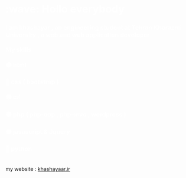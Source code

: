 <h1 style="color:white">
:wave: Hollo everybody 
</h1>
<h3 style="color:white">
I am khashayar , an engineering student at  Tehran Kharazmi University , a web and web application developer <br> <br>
My skills : <br><br>
🟠 html <br><br>
🔵 css ( bootstrap ) <br><br>
🟢 c# <br><br>
🟣 php ( php-oop , php-mvc , wordpress ) <br><br>
🟠 javascript & Jquery <br><br>
🔵 python <br><br>
</h3>
my website : <a href="https://khashayaar.ir">khashayaar.ir</a>
